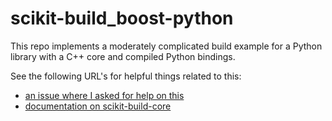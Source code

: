 # scikit-build_boost-python
 
This repo implements a moderately complicated build example for a Python library with a C++ core and compiled Python bindings.

See the following URL's for helpful things related to this:
* [an issue where I asked for help on this](https://github.com/scikit-build/scikit-build-core/issues/966)
* [documentation on scikit-build-core](https://scikit-build-core.readthedocs.io/en/latest/configuration.html)
